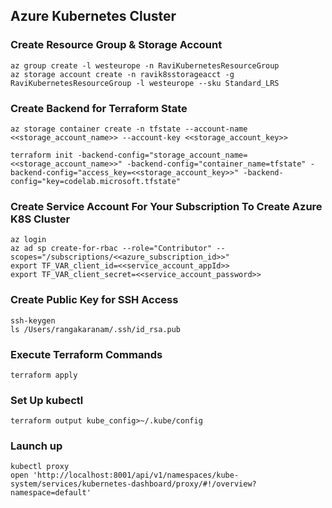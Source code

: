 ## Azure Kubernetes Cluster

### Create Resource Group & Storage Account

```
az group create -l westeurope -n RaviKubernetesResourceGroup
az storage account create -n ravik8sstorageacct -g RaviKubernetesResourceGroup -l westeurope --sku Standard_LRS
```

### Create Backend for Terraform State

```
az storage container create -n tfstate --account-name <<storage_account_name>> --account-key <<storage_account_key>>

terraform init -backend-config="storage_account_name=<<storage_account_name>>" -backend-config="container_name=tfstate" -backend-config="access_key=<<storage_account_key>>" -backend-config="key=codelab.microsoft.tfstate"
```

### Create Service Account For Your Subscription To Create Azure K8S Cluster

```
az login
az ad sp create-for-rbac --role="Contributor" --scopes="/subscriptions/<<azure_subscription_id>>"
export TF_VAR_client_id=<<service_account_appId>>
export TF_VAR_client_secret=<<service_account_password>>
```

### Create Public Key for SSH Access

```
ssh-keygen
ls /Users/rangakaranam/.ssh/id_rsa.pub
```

### Execute Terraform Commands

```
terraform apply
```

### Set Up kubectl 

```
terraform output kube_config>~/.kube/config
```

### Launch up 

```
kubectl proxy
open 'http://localhost:8001/api/v1/namespaces/kube-system/services/kubernetes-dashboard/proxy/#!/overview?namespace=default'
```